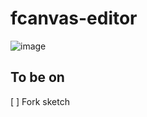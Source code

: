 # fcanvas-editor

![image](https://user-images.githubusercontent.com/45375496/224058202-0812dd38-0028-40cd-85dc-4ae0aeba6f38.png)


## To be on

[ ] Fork sketch
